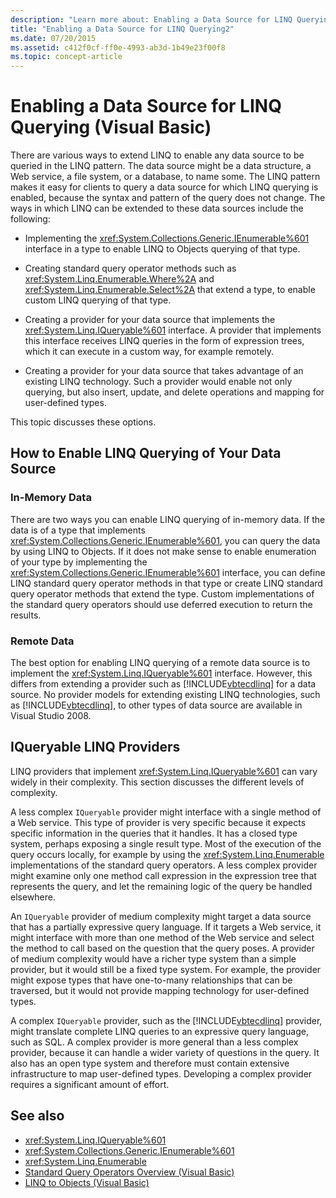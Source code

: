 ```yaml
---
description: "Learn more about: Enabling a Data Source for LINQ Querying"
title: "Enabling a Data Source for LINQ Querying2"
ms.date: 07/20/2015
ms.assetid: c412f0cf-ff0e-4993-ab3d-1b49e23f00f8
ms.topic: concept-article
---
```

# Enabling a Data Source for LINQ Querying (Visual Basic)

There are various ways to extend LINQ to enable any data source to be queried in the LINQ pattern. The data source might be a data structure, a Web service, a file system, or a database, to name some. The LINQ pattern makes it easy for clients to query a data source for which LINQ querying is enabled, because the syntax and pattern of the query does not change. The ways in which LINQ can be extended to these data sources include the following:

- Implementing the <xref:System.Collections.Generic.IEnumerable%601> interface in a type to enable LINQ to Objects querying of that type.

- Creating standard query operator methods such as <xref:System.Linq.Enumerable.Where%2A> and <xref:System.Linq.Enumerable.Select%2A> that extend a type, to enable custom LINQ querying of that type.

- Creating a provider for your data source that implements the <xref:System.Linq.IQueryable%601> interface. A provider that implements this interface receives LINQ queries in the form of expression trees, which it can execute in a custom way, for example remotely.

- Creating a provider for your data source that takes advantage of an existing LINQ technology. Such a provider would enable not only querying, but also insert, update, and delete operations and mapping for user-defined types.

This topic discusses these options.

## How to Enable LINQ Querying of Your Data Source

### In-Memory Data

 There are two ways you can enable LINQ querying of in-memory data. If the data is of a type that implements <xref:System.Collections.Generic.IEnumerable%601>, you can query the data by using LINQ to Objects. If it does not make sense to enable enumeration of your type by implementing the <xref:System.Collections.Generic.IEnumerable%601> interface, you can define LINQ standard query operator methods in that type or create LINQ standard query operator methods that extend the type. Custom implementations of the standard query operators should use deferred execution to return the results.

### Remote Data

 The best option for enabling LINQ querying of a remote data source is to implement the <xref:System.Linq.IQueryable%601> interface. However, this differs from extending a provider such as [!INCLUDE[vbtecdlinq](~/includes/vbtecdlinq-md.md)] for a data source. No provider models for extending existing LINQ technologies, such as [!INCLUDE[vbtecdlinq](~/includes/vbtecdlinq-md.md)], to other types of data source are available in Visual Studio 2008.

## IQueryable LINQ Providers

 LINQ providers that implement <xref:System.Linq.IQueryable%601> can vary widely in their complexity. This section discusses the different levels of complexity.

 A less complex `IQueryable` provider might interface with a single method of a Web service. This type of provider is very specific because it expects specific information in the queries that it handles. It has a closed type system, perhaps exposing a single result type. Most of the execution of the query occurs locally, for example by using the <xref:System.Linq.Enumerable> implementations of the standard query operators. A less complex provider might examine only one method call expression in the expression tree that represents the query, and let the remaining logic of the query be handled elsewhere.

 An `IQueryable` provider of medium complexity might target a data source that has a partially expressive query language. If it targets a Web service, it might interface with more than one method of the Web service and select the method to call based on the question that the query poses. A provider of medium complexity would have a richer type system than a simple provider, but it would still be a fixed type system. For example, the provider might expose types that have one-to-many relationships that can be traversed, but it would not provide mapping technology for user-defined types.

 A complex `IQueryable` provider, such as the [!INCLUDE[vbtecdlinq](~/includes/vbtecdlinq-md.md)] provider, might translate complete LINQ queries to an expressive query language, such as SQL. A complex provider is more general than a less complex provider, because it can handle a wider variety of questions in the query. It also has an open type system and therefore must contain extensive infrastructure to map user-defined types. Developing a complex provider requires a significant amount of effort.

## See also

- <xref:System.Linq.IQueryable%601>
- <xref:System.Collections.Generic.IEnumerable%601>
- <xref:System.Linq.Enumerable>
- [Standard Query Operators Overview (Visual Basic)](standard-query-operators-overview.md)
- [LINQ to Objects (Visual Basic)](linq-to-objects.md)
